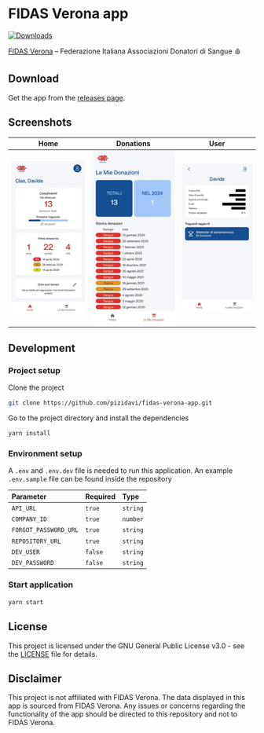 # FIDAS Verona app

[![Downloads](https://img.shields.io/github/downloads/pizidavi/fidas-verona-app/total)](https://github.com/pizidavi/fidas-verona-app/releases)

[FIDAS Verona](https://www.fidasverona.it) – Federazione Italiana Associazioni Donatori di Sangue 🩸

## Download

Get the app from the [releases page](https://github.com/pizidavi/fidas-verona-app/releases/latest).

## Screenshots

|               Home                |                  Donations                  |               User                |
| :-------------------------------: | :-----------------------------------------: | :-------------------------------: |
| ![Home](.github/images/home.webp) | ![Donations](.github/images/donations.webp) | ![User](.github/images/user.webp) |

## Development

### Project setup

Clone the project

```bash
git clone https://github.com/pizidavi/fidas-verona-app.git
```

Go to the project directory and install the dependencies

```bash
yarn install
```

### Environment setup

A `.env` and `.env.dev` file is needed to run this application.
An example `.env.sample` file can be found inside the repository

| Parameter             | Required | Type     |
| :-------------------- | :------- | :------- |
| `API_URL`             | `true`   | `string` |
| `COMPANY_ID`          | `true`   | `number` |
| `FORGOT_PASSWORD_URL` | `true`   | `string` |
| `REPOSITORY_URL`      | `true`   | `string` |
| `DEV_USER`            | `false`  | `string` |
| `DEV_PASSWORD`        | `false`  | `string` |

### Start application

```bash
yarn start
```

## License

This project is licensed under the GNU General Public License v3.0 - see the [LICENSE](LICENSE) file for details.

## Disclaimer

This project is not affiliated with FIDAS Verona. The data displayed in this app is sourced from FIDAS Verona. Any issues or concerns regarding the functionality of the app should be directed to this repository and not to FIDAS Verona.
